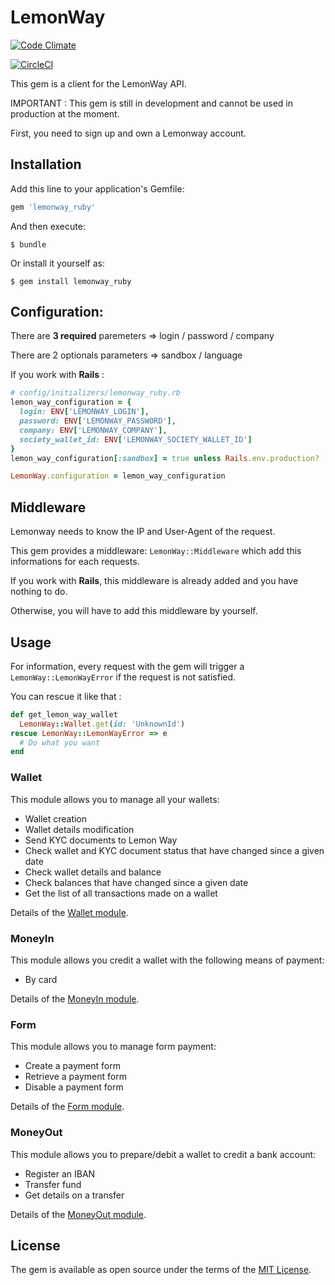 # LemonWay

[![Code Climate](https://codeclimate.com/github/codeclimate/codeclimate/badges/gpa.svg)](https://codeclimate.com/github/MesPetitsArtistes/lemon_way)

[![CircleCI](https://circleci.com/gh/MesPetitsArtistes/lemon_way/tree/master.svg?style=svg)](https://circleci.com/gh/MesPetitsArtistes/lemon_way/tree/master)

This gem is a client for the LemonWay API.

IMPORTANT : This gem is still in development and cannot be used in production at the moment.

First, you need to sign up and own a Lemonway account.

## Installation

Add this line to your application's Gemfile:

```ruby
gem 'lemonway_ruby'
```

And then execute:

    $ bundle

Or install it yourself as:

    $ gem install lemonway_ruby

## Configuration:

There are **3 required** paremeters => login / password / company

There are 2 optionals parameters => sandbox / language

If you work with **Rails** :
```ruby
# config/initializers/lemonway_ruby.rb
lemon_way_configuration = {
  login: ENV['LEMONWAY_LOGIN'],
  password: ENV['LEMONWAY_PASSWORD'],
  company: ENV['LEMONWAY_COMPANY'],
  society_wallet_id: ENV['LEMONWAY_SOCIETY_WALLET_ID']
}
lemon_way_configuration[:sandbox] = true unless Rails.env.production?

LemonWay.configuration = lemon_way_configuration
```

## Middleware

Lemonway needs to know the IP and User-Agent of the request.

This gem provides a middleware: `LemonWay::Middleware` which add this informations for each requests.

If you work with **Rails**, this middleware is already added and you have nothing to do.

Otherwise, you will have to add this middleware by yourself.


## Usage

For information, every request with the gem will trigger a `LemonWay::LemonWayError` if the request is not satisfied.

You can rescue it like that :

```ruby
def get_lemon_way_wallet
  LemonWay::Wallet.get(id: 'UnknownId')
rescue LemonWay::LemonWayError => e
  # Do what you want
end
```

### Wallet

This module allows you to manage all your wallets:

* Wallet creation
* Wallet details modification
* Send KYC documents to Lemon Way
* Check wallet and KYC document status that have changed since a given date
* Check wallet details and balance
* Check balances that have changed since a given date
* Get the list of all transactions made on a wallet

Details of the [Wallet module](https://github.com/MesPetitsArtistes/lemon_way/wiki/Wallet).

### MoneyIn

This module allows you credit a wallet with the following means of payment:

* By card

Details of the [MoneyIn module](https://github.com/MesPetitsArtistes/lemon_way/wiki/MoneyIn).

### Form

This module allows you to manage form payment:

* Create a payment form
* Retrieve a payment form
* Disable a payment form

Details of the [Form module](https://github.com/MesPetitsArtistes/lemon_way/wiki/Form).

### MoneyOut

This module allows you to prepare/debit a wallet to credit a bank account:

* Register an IBAN
* Transfer fund
* Get details on a transfer

Details of the [MoneyOut module](https://github.com/MesPetitsArtistes/lemon_way/wiki/MoneyOut).

## License

The gem is available as open source under the terms of the [MIT License](http://opensource.org/licenses/MIT).

